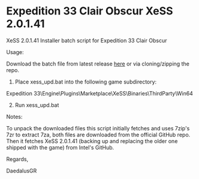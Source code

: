 # Expedition 33 Clair Obscur XeSS 2.0.1.41
XeSS 2.0.1.41 Installer batch script for Expedition 33 Clair Obscur

Usage:

Download the batch file from latest release [here](https://github.com/morpheasgr/Expedition33CO_XeSS_2.0.1/releases/latest/download/xess_upd.bat) or via cloning/zipping the repo.

1. Place xess_upd.bat into the following game subdirectory:

Expedition 33\Engine\Plugins\Marketplace\XeSS\Binaries\ThirdParty\Win64

2. Run xess_upd.bat


Notes:

To unpack the downloaded files this script initially fetches
and uses 7zip's 7zr to extract 7za,
both files are downloaded from the official GitHub repo.
Then it fetches XeSS 2.0.1.41 (backing up and replacing the older one shipped with the game) from Intel's GitHub.


Regards,

DaedalusGR
